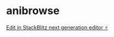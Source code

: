 # anibrowse

[Edit in StackBlitz next generation editor ⚡️](https://stackblitz.com/~/github.com/PRATHAM010107/anibrowse)